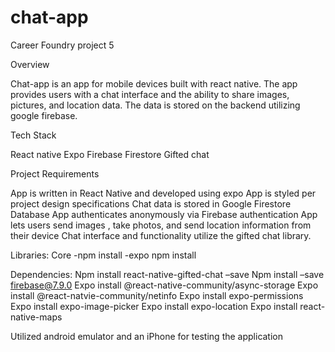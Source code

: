 # chat-app
Career Foundry project 5


Overview

Chat-app is an app for mobile devices built with react native. The app provides users with a chat interface and the ability to share images, pictures, and location data.  The data is stored on the backend utilizing google firebase.

Tech Stack

  React native
  Expo
  Firebase Firestore
  Gifted chat

Project Requirements

  App is written in React Native and developed using expo
  App is styled per project design specifications
  Chat data is stored in Google Firestore Database
  App authenticates anonymously via Firebase authentication
  App lets users send images , take photos, and send location information from their device
  Chat interface and functionality utilize the gifted chat library.

Libraries:
  Core
    -npm install
    -expo npm install

  Dependencies:
    Npm install react-native-gifted-chat –save
    Npm install –save firebase@7.9.0
    Expo install @react-native-community/async-storage
    Expo install @react-natvie-community/netinfo
    Expo install expo-permissions
    Expo install expo-image-picker
    Expo install expo-location
    Expo install react-native-maps
    
Utilized android emulator and an iPhone for testing the application
